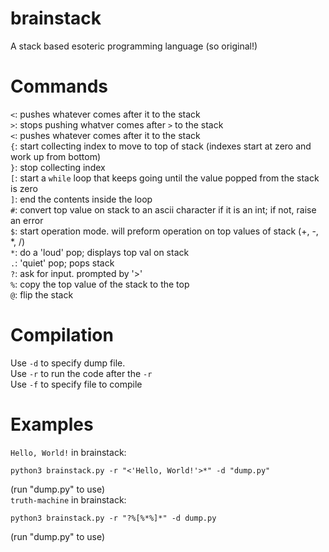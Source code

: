 # brainstack #
A stack based esoteric programming language (so original!)

# Commands #
`<`: pushes whatever comes after it to the stack
<br>
`>`: stops pushing whatver comes after `>` to the stack
<br>
`<`: pushes whatever comes after it to the stack
<br>
`{`: start collecting index to move to top of stack (indexes start at zero and work up from bottom)
<br>
`}`: stop collecting index
<br>
`[`: start a `while` loop that keeps going until the value popped from the stack is zero
<br>
`]`: end the contents inside the loop
<br>
`#`: convert top value on stack to an ascii character if it is an int; if not, raise an error
<br>
`$`: start operation mode. will preform operation on top values of stack (+, -, *, /)
<br>
`*`: do a 'loud' pop; displays top val on stack
<br>
`.`: 'quiet' pop; pops stack
<br>
`?`: ask for input. prompted by '>'
<br>
`%`: copy the top value of the stack to the top
<br>
`@`: flip the stack

# Compilation #
Use `-d` to specify dump file.
<br>
Use `-r` to run the code after the `-r`
<br>
Use `-f` to specify file to compile

# Examples #
`Hello, World!` in brainstack:
```
python3 brainstack.py -r "<'Hello, World!'>*" -d "dump.py"
```
(run "dump.py" to use)
<br>
`truth-machine` in brainstack:
```
python3 brainstack.py -r "?%[%*%]*" -d dump.py
```
(run "dump.py" to use)
